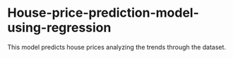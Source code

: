 # House-price-prediction-model-using-regression
This model predicts house prices analyzing the trends through the dataset.
